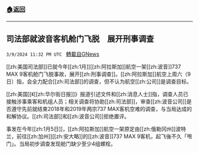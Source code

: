 ###  [:house:返回](README.md)
---


## 司法部就波音客机舱门飞脱　展开刑事调查
`3/9/2024 11:32 PM UTC ` [轉載自GNews](https://gnews.org/articles/2380560)

[[zh:美国司法部]]已就今年[[zh:1月]][[zh:阿拉斯加]]航空一架[[zh:波音]]737 MAX 9客机舱门飞脱事故，展开[[zh:刑事调查]]。[[zh:阿拉斯加]]航空上周六（9日）指，会全力配合[[zh:司法部]]的调查，但不认为航空[[zh:公司]]是调查目标。

[[zh:美国]]《[[zh:华尔街日报]]》报道引述文件和[[zh:消息人士]]指，调查人员已接触涉事乘客和机组人员；相关调查将协助[[zh:司法部]]，审查[[zh:波音公司]]是否遵守先前就结束2018年和2019年两宗737 MAX客机空难的调查，与当局达成的和解协议。[[zh:司法部]]和[[zh:波音公司]]拒绝置评。

事发在今年[[zh:1月5日]]，[[zh:阿拉斯加]]航空一架原定由[[zh:俄勒冈州]]波特兰，前往[[zh:加州]][[zh:安大略]]的[[zh:波音]]737 MAX 9客机，起飞後不久「甩门」。当局初步调查发现舱门缺少至少4组螺栓。
